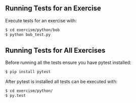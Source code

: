 ## Running Tests for an Exercise

Execute tests for an exercise with:

```bash
$ cd exercism/python/bob
$ python bob_test.py
```

##  Running Tests for All Exercises

Before running all the tests ensure you have pytest installed:

```bash
$ pip install pytest
```
After pytest is installed all tests can be executed with:

```bash
$ cd exercism/python/
$ py.test
```
